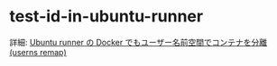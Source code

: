 # test-id-in-ubuntu-runner

詳細: [Ubuntu runner の Docker でもユーザー名前空間でコンテナを分離(userns remap)](https://zenn.dev/hankei6km/articles/userns-remap-in-gha-ubuntu-runner)